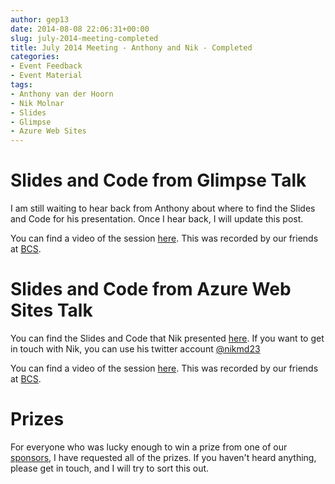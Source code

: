 ```yaml
---
author: gep13
date: 2014-08-08 22:06:31+00:00
slug: july-2014-meeting-completed
title: July 2014 Meeting - Anthony and Nik - Completed
categories:
- Event Feedback
- Event Material
tags:
- Anthony van der Hoorn
- Nik Molnar
- Slides
- Glimpse
- Azure Web Sites
---
```


# Slides and Code from Glimpse Talk

I am still waiting to hear back from Anthony about where to find the Slides and Code for his presentation.  Once I hear back, I will update this post.

You can find a video of the session [here][Anthony_YouTube_Video].  This was recorded by our friends at [BCS][BCS_Aberdeen].

# Slides and Code from Azure Web Sites Talk

You can find the Slides and Code that Nik presented [here][Nik_GitHub_Page].  If you want to get in touch with Nik, you can use his twitter account [@nikmd23][Nik_Twitter_Account]

You can find a video of the session [here][Nik_YouTube_Video].  This was recorded by our friends at [BCS][BCS_Aberdeen].

# Prizes

For everyone who was lucky enough to win a prize from one of our [sponsors][sponsors_page], I have requested all of the prizes.  If you haven't heard anything, please get in touch, and I will try to sort this out.

[Nik_GitHub_Page]: https://github.com/nikmd23/talk-website-secrets-exposed
[Nik_Twitter_Account]: https://twitter.com/nikmd23
[Nik_YouTube_Video]: https://www.youtube.com/watch?v=Zeb_o_ALBMg
[Anthony_Twitter_Account]: https://twitter.com/anthony_vdh
[Anthony_YouTube_Video]: https://www.youtube.com/watch?v=lvhlkUnVYyg
[sponsors_page]: http://www.aberdeendevelopers.co.uk/sponsors/
[BCS_Aberdeen]: http://aberdeen.bcs.org/
